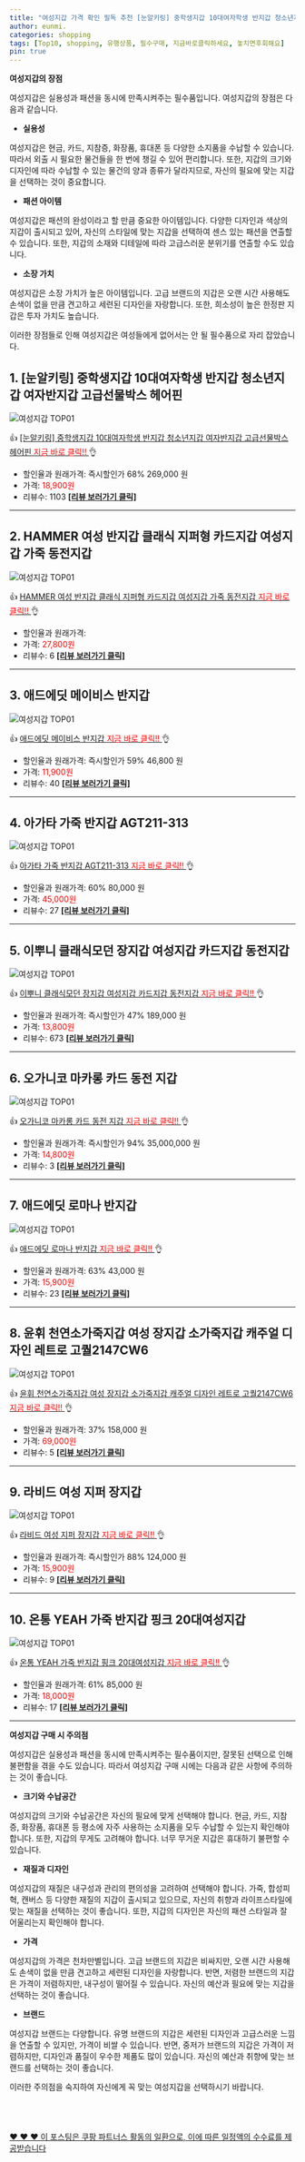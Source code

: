 ```yaml
---
title: "여성지갑 가격 확인 필독 추천 [눈알키링] 중학생지갑 10대여자학생 반지갑 청소년지갑 여자반지갑 고급선물박스 헤어핀 비교 장점 구매가이드"
author: eunmi.
categories: shopping
tags: [Top10, shopping, 유행상품, 필수구매, 지금바로클릭하세요, 놓치면후회해요]
pin: true
---
```

**여성지갑의 장점**

여성지갑은 실용성과 패션을 동시에 만족시켜주는 필수품입니다. 여성지갑의 장점은 다음과 같습니다.

* **실용성**

여성지갑은 현금, 카드, 지참증, 화장품, 휴대폰 등 다양한 소지품을 수납할 수 있습니다. 따라서 외출 시 필요한 물건들을 한 번에 챙길 수 있어 편리합니다. 또한, 지갑의 크기와 디자인에 따라 수납할 수 있는 물건의 양과 종류가 달라지므로, 자신의 필요에 맞는 지갑을 선택하는 것이 중요합니다.

* **패션 아이템**

여성지갑은 패션의 완성이라고 할 만큼 중요한 아이템입니다. 다양한 디자인과 색상의 지갑이 출시되고 있어, 자신의 스타일에 맞는 지갑을 선택하여 센스 있는 패션을 연출할 수 있습니다. 또한, 지갑의 소재와 디테일에 따라 고급스러운 분위기를 연출할 수도 있습니다.

* **소장 가치**

여성지갑은 소장 가치가 높은 아이템입니다. 고급 브랜드의 지갑은 오랜 시간 사용해도 손색이 없을 만큼 견고하고 세련된 디자인을 자랑합니다. 또한, 희소성이 높은 한정판 지갑은 투자 가치도 높습니다.

이러한 장점들로 인해 여성지갑은 여성들에게 없어서는 안 될 필수품으로 자리 잡았습니다.

   

## 1. [눈알키링] 중학생지갑 10대여자학생 반지갑 청소년지갑 여자반지갑 고급선물박스 헤어핀

![여성지갑 TOP01](https://thumbnail9.coupangcdn.com/thumbnails/remote/230x230ex/image/vendor_inventory/3a14/a3892c5f59db01e0fdde36399ea30cb7f0e61196961108710c4ed2efcef2.JPG)


👍 [[눈알키링] 중학생지갑 10대여자학생 반지갑 청소년지갑 여자반지갑 고급선물박스 헤어핀 <font color=red> 지금 바로 클릭!! </font> ](https://link.coupang.com/re/AFFSDP?lptag=AF3617701&subid=GithubCoopas&pageKey=7614765696&traceid=V0-153&itemId=20175364853&vendorItemId=85076098391) 👌 


- 할인율과 원래가격: 즉시할인가 68%  269,000   원
- 가격: <span style='color:red'>18,900원</span>
- 리뷰수: 1103  [**[리뷰 보러가기 클릭]**](https://link.coupang.com/re/AFFSDP?lptag=AF3617701&subid=GithubCoopas&pageKey=7614765696&traceid=V0-153&itemId=20175364853&vendorItemId=85076098391)

---


   

## 2. HAMMER 여성 반지갑 클래식 지퍼형 카드지갑 여성지갑 가죽 동전지갑

![여성지갑 TOP01](https://thumbnail6.coupangcdn.com/thumbnails/remote/230x230ex/image/vendor_inventory/154c/9f28a98b6ff715c98e750195dcfd2157d6e6ecb01ef16369e9d422ca849f.jpg)


👍 [HAMMER 여성 반지갑 클래식 지퍼형 카드지갑 여성지갑 가죽 동전지갑 <font color=red> 지금 바로 클릭!! </font> ](https://link.coupang.com/re/AFFSDP?lptag=AF3617701&subid=GithubCoopas&pageKey=7158593272&traceid=V0-153&itemId=18011509135&vendorItemId=87634471752) 👌 


- 할인율과 원래가격: 
- 가격: <span style='color:red'>27,800원</span>
- 리뷰수: 6  [**[리뷰 보러가기 클릭]**](https://link.coupang.com/re/AFFSDP?lptag=AF3617701&subid=GithubCoopas&pageKey=7158593272&traceid=V0-153&itemId=18011509135&vendorItemId=87634471752)

---


   

## 3. 애드에딧 메이비스 반지갑

![여성지갑 TOP01](https://thumbnail7.coupangcdn.com/thumbnails/remote/230x230ex/image/retail/images/3993257142051445-5d607b2f-0335-4c77-bb2f-bc1a6a376cc9.jpg)


👍 [애드에딧 메이비스 반지갑 <font color=red> 지금 바로 클릭!! </font> ](https://link.coupang.com/re/AFFSDP?lptag=AF3617701&subid=GithubCoopas&pageKey=269873677&traceid=V0-153&itemId=847444399&vendorItemId=5390041034) 👌 


- 할인율과 원래가격: 즉시할인가 59%  46,800   원
- 가격: <span style='color:red'>11,900원</span>
- 리뷰수: 40  [**[리뷰 보러가기 클릭]**](https://link.coupang.com/re/AFFSDP?lptag=AF3617701&subid=GithubCoopas&pageKey=269873677&traceid=V0-153&itemId=847444399&vendorItemId=5390041034)

---


   

## 4. 아가타 가죽 반지갑 AGT211-313

![여성지갑 TOP01](https://thumbnail9.coupangcdn.com/thumbnails/remote/230x230ex/image/retail/images/2023/04/25/14/0/255ce8c0-8389-4ef6-a2a6-c989a993b65e.jpg)


👍 [아가타 가죽 반지갑 AGT211-313 <font color=red> 지금 바로 클릭!! </font> ](https://link.coupang.com/re/AFFSDP?lptag=AF3617701&subid=GithubCoopas&pageKey=5272678629&traceid=V0-153&itemId=7519575568&vendorItemId=85777883043) 👌 


- 할인율과 원래가격: 60%  80,000   원
- 가격: <span style='color:red'>45,000원</span>
- 리뷰수: 27  [**[리뷰 보러가기 클릭]**](https://link.coupang.com/re/AFFSDP?lptag=AF3617701&subid=GithubCoopas&pageKey=5272678629&traceid=V0-153&itemId=7519575568&vendorItemId=85777883043)

---


   

## 5. 이뿌니 클래식모던 장지갑 여성지갑 카드지갑 동전지갑

![여성지갑 TOP01](https://thumbnail7.coupangcdn.com/thumbnails/remote/230x230ex/image/vendor_inventory/50ba/1bb6a28e931325dd1e6887dbbe62f3c38a5eda831fd9273367b536c5d946.jpg)


👍 [이뿌니 클래식모던 장지갑 여성지갑 카드지갑 동전지갑 <font color=red> 지금 바로 클릭!! </font> ](https://link.coupang.com/re/AFFSDP?lptag=AF3617701&subid=GithubCoopas&pageKey=7672536017&traceid=V0-153&itemId=20471418966&vendorItemId=87550779726) 👌 


- 할인율과 원래가격: 즉시할인가 47%  189,000   원
- 가격: <span style='color:red'>13,800원</span>
- 리뷰수: 673  [**[리뷰 보러가기 클릭]**](https://link.coupang.com/re/AFFSDP?lptag=AF3617701&subid=GithubCoopas&pageKey=7672536017&traceid=V0-153&itemId=20471418966&vendorItemId=87550779726)

---


   

## 6. 오가니코 마카롱 카드 동전 지갑

![여성지갑 TOP01](https://thumbnail6.coupangcdn.com/thumbnails/remote/230x230ex/image/vendor_inventory/45be/9c8d6077a6132ef9b2cc4c489cbf6649eb80ccee1c1617a97a2426f86ab4.jpg)


👍 [오가니코 마카롱 카드 동전 지갑 <font color=red> 지금 바로 클릭!! </font> ](https://link.coupang.com/re/AFFSDP?lptag=AF3617701&subid=GithubCoopas&pageKey=7619477807&traceid=V0-153&itemId=20197803737&vendorItemId=87349764813) 👌 


- 할인율과 원래가격: 즉시할인가 94%  35,000,000   원
- 가격: <span style='color:red'>14,800원</span>
- 리뷰수: 3  [**[리뷰 보러가기 클릭]**](https://link.coupang.com/re/AFFSDP?lptag=AF3617701&subid=GithubCoopas&pageKey=7619477807&traceid=V0-153&itemId=20197803737&vendorItemId=87349764813)

---


   

## 7. 애드에딧 로마나 반지갑

![여성지갑 TOP01](https://thumbnail7.coupangcdn.com/thumbnails/remote/230x230ex/image/retail/images/915271030223663-258a1ba8-9f53-4232-9014-984afa1d0f8e.jpg)


👍 [애드에딧 로마나 반지갑 <font color=red> 지금 바로 클릭!! </font> ](https://link.coupang.com/re/AFFSDP?lptag=AF3617701&subid=GithubCoopas&pageKey=1063892847&traceid=V0-153&itemId=2009798210&vendorItemId=70009657511) 👌 


- 할인율과 원래가격: 63%  43,000   원
- 가격: <span style='color:red'>15,900원</span>
- 리뷰수: 23  [**[리뷰 보러가기 클릭]**](https://link.coupang.com/re/AFFSDP?lptag=AF3617701&subid=GithubCoopas&pageKey=1063892847&traceid=V0-153&itemId=2009798210&vendorItemId=70009657511)

---


   

## 8. 윤휘 천연소가죽지갑 여성 장지갑 소가죽지갑 캐주얼 디자인 레트로 고퀄2147CW6

![여성지갑 TOP01](https://thumbnail7.coupangcdn.com/thumbnails/remote/230x230ex/image/vendor_inventory/2523/6af9661bd393bd7516476da9a59014ee65911cb59126e03df1bd1484946c.jpg)


👍 [윤휘 천연소가죽지갑 여성 장지갑 소가죽지갑 캐주얼 디자인 레트로 고퀄2147CW6 <font color=red> 지금 바로 클릭!! </font> ](https://link.coupang.com/re/AFFSDP?lptag=AF3617701&subid=GithubCoopas&pageKey=2007523535&traceid=V0-153&itemId=3414945669&vendorItemId=71401523368) 👌 


- 할인율과 원래가격: 37%  158,000   원
- 가격: <span style='color:red'>69,000원</span>
- 리뷰수: 5  [**[리뷰 보러가기 클릭]**](https://link.coupang.com/re/AFFSDP?lptag=AF3617701&subid=GithubCoopas&pageKey=2007523535&traceid=V0-153&itemId=3414945669&vendorItemId=71401523368)

---


   

## 9. 라비드 여성 지퍼 장지갑

![여성지갑 TOP01](https://thumbnail7.coupangcdn.com/thumbnails/remote/230x230ex/image/vendor_inventory/baa9/6c379ea7f80977d67e3e17ce63ae90486925a66c02477dc3c0f50c802c00.jpg)


👍 [라비드 여성 지퍼 장지갑 <font color=red> 지금 바로 클릭!! </font> ](https://link.coupang.com/re/AFFSDP?lptag=AF3617701&subid=GithubCoopas&pageKey=7614378994&traceid=V0-153&itemId=20173797574&vendorItemId=87265880444) 👌 


- 할인율과 원래가격: 즉시할인가 88%  124,000   원
- 가격: <span style='color:red'>15,900원</span>
- 리뷰수: 9  [**[리뷰 보러가기 클릭]**](https://link.coupang.com/re/AFFSDP?lptag=AF3617701&subid=GithubCoopas&pageKey=7614378994&traceid=V0-153&itemId=20173797574&vendorItemId=87265880444)

---


   

## 10. 온통 YEAH 가죽 반지갑 핑크 20대여성지갑

![여성지갑 TOP01](https://thumbnail8.coupangcdn.com/thumbnails/remote/230x230ex/image/vendor_inventory/6fa6/6cb4532d177fff4c3cbe73500322968ac27f0ade555615a58091d6ea8048.jpg)


👍 [온통 YEAH 가죽 반지갑 핑크 20대여성지갑 <font color=red> 지금 바로 클릭!! </font> ](https://link.coupang.com/re/AFFSDP?lptag=AF3617701&subid=GithubCoopas&pageKey=7321081034&traceid=V0-153&itemId=18777060819&vendorItemId=87745162580) 👌 


- 할인율과 원래가격: 61%  85,000   원
- 가격: <span style='color:red'>18,000원</span>
- 리뷰수: 17  [**[리뷰 보러가기 클릭]**](https://link.coupang.com/re/AFFSDP?lptag=AF3617701&subid=GithubCoopas&pageKey=7321081034&traceid=V0-153&itemId=18777060819&vendorItemId=87745162580)

---
**여성지갑 구매 시 주의점**

여성지갑은 실용성과 패션을 동시에 만족시켜주는 필수품이지만, 잘못된 선택으로 인해 불편함을 겪을 수도 있습니다. 따라서 여성지갑 구매 시에는 다음과 같은 사항에 주의하는 것이 좋습니다.

* **크기와 수납공간**

여성지갑의 크기와 수납공간은 자신의 필요에 맞게 선택해야 합니다. 현금, 카드, 지참증, 화장품, 휴대폰 등 평소에 자주 사용하는 소지품을 모두 수납할 수 있는지 확인해야 합니다. 또한, 지갑의 무게도 고려해야 합니다. 너무 무거운 지갑은 휴대하기 불편할 수 있습니다.

* **재질과 디자인**

여성지갑의 재질은 내구성과 관리의 편의성을 고려하여 선택해야 합니다. 가죽, 합성피혁, 캔버스 등 다양한 재질의 지갑이 출시되고 있으므로, 자신의 취향과 라이프스타일에 맞는 재질을 선택하는 것이 좋습니다. 또한, 지갑의 디자인은 자신의 패션 스타일과 잘 어울리는지 확인해야 합니다.

* **가격**

여성지갑의 가격은 천차만별입니다. 고급 브랜드의 지갑은 비싸지만, 오랜 시간 사용해도 손색이 없을 만큼 견고하고 세련된 디자인을 자랑합니다. 반면, 저렴한 브랜드의 지갑은 가격이 저렴하지만, 내구성이 떨어질 수 있습니다. 자신의 예산과 필요에 맞는 지갑을 선택하는 것이 좋습니다.

* **브랜드**

여성지갑 브랜드는 다양합니다. 유명 브랜드의 지갑은 세련된 디자인과 고급스러운 느낌을 연출할 수 있지만, 가격이 비쌀 수 있습니다. 반면, 중저가 브랜드의 지갑은 가격이 저렴하지만, 디자인과 품질이 우수한 제품도 많이 있습니다. 자신의 예산과 취향에 맞는 브랜드를 선택하는 것이 좋습니다.

이러한 주의점을 숙지하여 자신에게 꼭 맞는 여성지갑을 선택하시기 바랍니다.<br><br><br><br><br> [ ❤ ❤ ❤ 이 포스팅은 쿠팡 파트너스 활동의 일환으로, 이에 따른 일정액의 수수료를 제공받습니다](https://link.coupang.com/a/bcEFyh)